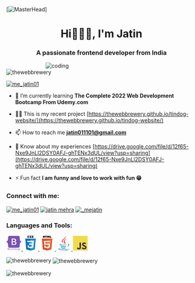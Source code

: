 [![MasterHead](https://theacemakers.com/wp-content/uploads/2020/05/coustom-web.gif)]
<h1 align="center">Hi🙋🏻‍♂️, I'm Jatin</h1>
<h3 align="center">A passionate frontend developer from India</h3>
<img align="right" alt="coding" width="400" src="https://cdn.dribbble.com/users/1292677/screenshots/6139167/media/5387dc7e035b3efe9d94516044de66a4.gif">

<p align="left"> <img src="https://komarev.com/ghpvc/?username=thewebbrewery&label=Profile%20views&color=0e75b6&style=flat" alt="thewebbrewery" /> </p>

<p align="left"> <a href="https://twitter.com/me_jatin01" target="blank"><img src="https://img.shields.io/twitter/follow/me_jatin01?logo=twitter&style=for-the-badge" alt="me_jatin01" /></a> </p>

- 🌱 I’m currently learning **The Complete 2022 Web Development Bootcamp From Udemy.com**

- 👨‍💻 This is my recent project [https://thewebbrewery.github.io/tindog-website/](https://thewebbrewery.github.io/tindog-website/)

- 📫 How to reach me **jatin011101@gmail.com**

- 📄 Know about my experiences [https://drive.google.com/file/d/12f65-Nxe9JnLl2DSY0AFJ-ghTENx3dUL/view?usp=sharing](https://drive.google.com/file/d/12f65-Nxe9JnLl2DSY0AFJ-ghTENx3dUL/view?usp=sharing)

- ⚡ Fun fact **I am funny and love to work with fun 😁**

<h3 align="left">Connect with me:</h3>
<p align="left">
<a href="https://twitter.com/me_jatin01" target="blank"><img align="center" src="https://raw.githubusercontent.com/rahuldkjain/github-profile-readme-generator/master/src/images/icons/Social/twitter.svg" alt="me_jatin01" height="30" width="40" /></a>
<a href="https://linkedin.com/in/jatin mehra" target="blank"><img align="center" src="https://raw.githubusercontent.com/rahuldkjain/github-profile-readme-generator/master/src/images/icons/Social/linked-in-alt.svg" alt="jatin mehra" height="30" width="40" /></a>
<a href="https://instagram.com/_mejatin" target="blank"><img align="center" src="https://raw.githubusercontent.com/rahuldkjain/github-profile-readme-generator/master/src/images/icons/Social/instagram.svg" alt="_mejatin" height="30" width="40" /></a>
</p>

<h3 align="left">Languages and Tools:</h3>
<p align="left"> <a href="https://getbootstrap.com" target="_blank" rel="noreferrer"> <img src="https://raw.githubusercontent.com/devicons/devicon/master/icons/bootstrap/bootstrap-plain-wordmark.svg" alt="bootstrap" width="40" height="40"/> </a> <a href="https://www.w3schools.com/css/" target="_blank" rel="noreferrer"> <img src="https://raw.githubusercontent.com/devicons/devicon/master/icons/css3/css3-original-wordmark.svg" alt="css3" width="40" height="40"/> </a> <a href="https://www.w3.org/html/" target="_blank" rel="noreferrer"> <img src="https://raw.githubusercontent.com/devicons/devicon/master/icons/html5/html5-original-wordmark.svg" alt="html5" width="40" height="40"/> </a> <a href="https://www.java.com" target="_blank" rel="noreferrer"> <img src="https://raw.githubusercontent.com/devicons/devicon/master/icons/java/java-original.svg" alt="java" width="40" height="40"/> </a> <a href="https://developer.mozilla.org/en-US/docs/Web/JavaScript" target="_blank" rel="noreferrer"> <img src="https://raw.githubusercontent.com/devicons/devicon/master/icons/javascript/javascript-original.svg" alt="javascript" width="40" height="40"/> </a> </p>

<p><img align="left" src="https://github-readme-stats.vercel.app/api/top-langs?username=thewebbrewery&show_icons=true&locale=en&layout=compact" alt="thewebbrewery" /></p>

<p>&nbsp;<img align="center" src="https://github-readme-stats.vercel.app/api?username=thewebbrewery&show_icons=true&locale=en" alt="thewebbrewery" /></p>

<p><img align="center" src="https://github-readme-streak-stats.herokuapp.com/?user=thewebbrewery&" alt="thewebbrewery" /></p>
